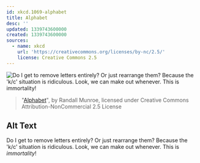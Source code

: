 ```yaml
---
id: xkcd.1069-alphabet
title: Alphabet
desc: ''
updated: 1339743600000
created: 1339743600000
sources:
  - name: xkcd
    url: 'https://creativecommons.org/licenses/by-nc/2.5/'
    license: Creative Commons 2.5
---
```

![Do I get to remove letters entirely? Or just rearrange them? Because the 'k/c' situation is ridiculous. Look, we can make out whenever. This is *immortality*!](https://imgs.xkcd.com/comics/alphabet.png)
> "[Alphabet](https://xkcd.com/1069/)", by Randall Munroe, licensed under Creative Commons Attribution-NonCommercial 2.5 License

## Alt Text
Do I get to remove letters entirely? Or just rearrange them? Because the 'k/c' situation is ridiculous. Look, we can make out whenever. This is *immortality*!
